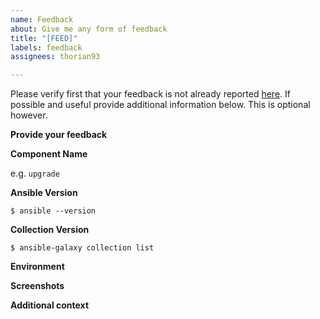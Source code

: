```yaml
---
name: Feedback
about: Give me any form of feedback
title: "[FEED]"
labels: feedback
assignees: thorian93

---
```


Please verify first that your feedback is not already reported [here](https://github.com/thorian93/main/issues?q=is%3Aissue+sort%3Aupdated-desc).
If possible and useful provide additional information below. This is optional however.

**Provide your feedback**
<!--  Provide your feedback here. -->

**Component Name**
<!--  Write the short name of the module or plugin below, use your best guess if unsure. -->
e.g. `upgrade`

**Ansible Version**
<!-- Paste verbatim output from `ansible --version` between triple backticks. -->
```console
$ ansible --version

```

**Collection Version**
<!-- Paste verbatim output from`ansible-galaxy collection list` between triple backticks. -->
```console
$ ansible-galaxy collection list

```
**Environment**
<!-- Provide all relevant information below, e.g. control node OS versions, Checkmk version, etc. -->

**Screenshots**
<!-- If applicable, add screenshots to help explain your problem. -->

**Additional context**
<!-- Add any other context about the problem here. -->
